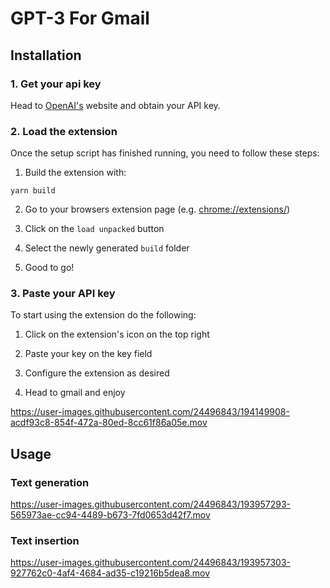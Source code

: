 # GPT-3 For Gmail

## Installation

### 1. Get your api key

Head to [OpenAI's](https://openai.com/api/) website and obtain your API key.

### 2. Load the extension

Once the setup script has finished running, you need to follow these steps:

1. Build the extension with:

```
yarn build
```

2. Go to your browsers extension page (e.g. [chrome://extensions/](chrome://extensions/))

3. Click on the `load unpacked` button

4. Select the newly generated `build` folder

5. Good to go!

### 3. Paste your API key

To start using the extension do the following:

1. Click on the extension's icon on the top right

2. Paste your key on the key field

3. Configure the extension as desired

4. Head to gmail and enjoy

https://user-images.githubusercontent.com/24496843/194149908-acdf93c8-854f-472a-80ed-8cc61f86a05e.mov

## Usage

### Text generation

https://user-images.githubusercontent.com/24496843/193957293-565973ae-cc94-4489-b673-7fd0653d42f7.mov

### Text insertion

https://user-images.githubusercontent.com/24496843/193957303-927762c0-4af4-4684-ad35-c19216b5dea8.mov
